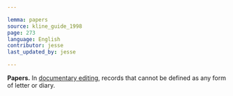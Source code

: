```yaml
---

lemma: papers
source: kline_guide_1998
page: 273
language: English
contributor: jesse
last_updated_by: jesse

---
```

**Papers.** In [documentary editing](editingDocumentary.html), records that cannot be defined as any form of letter or diary.
